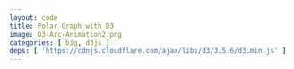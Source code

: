 ```yaml
---
layout: code
title: Polar Graph with D3 
image: D3-Arc-Animation2.png
categories: [ big, d3js ]
deps: [ 'https://cdnjs.cloudflare.com/ajax/libs/d3/3.5.6/d3.min.js' ]
---
```

<div id="render"></div>

<script>
    window.addEventListener('load', function(){
        var h = 600, w;
        var svg = d3.select( '#render' )
            .append( 'svg' );

        function getWidth(){
            w = window.innerWidth > 1200 ? 1200 : window.innerWidth;
            svg.attr( { width: w, height: h } );
            d3.select( '#border' ).attr( 'width', w );
        }
        getWidth();
        window.addEventListener( 'resize', getWidth );
    
        var arc = d3.svg.arc();
        
        function arcTween( transition ) {
            transition.attrTween( 'd', function( d ) {
                var start = ~~( Math.random() * 36 ) * 10 / 180 * Math.PI;

                var interpolateStart = d3.interpolate( d.startAngle, start );
                var interpolateEnd = d3.interpolate( d.endAngle, start + ~~( 1 + Math.random() * 18 ) * 10 / 180 * Math.PI  - Math.PI);
                return function( t ) {
                    d.startAngle = interpolateStart( t );
                    d.endAngle = interpolateEnd( t );
                    return arc( d );
                };
            });
        }

        var paths, nb, n;
        function init(){
            n = 1 + ~~( Math.random() * 10 );
            nb = 150 + ~~( Math.random() * 250 );
            paths = svg.selectAll( 'path' )
                .remove()
                .data( d3.range( nb ).map( function(){
                    var inRad = 100 + ~~( Math.random() * 45 ) * 10;

                    return {
                        startAngle: 0,
                        endAngle: 0,
                        innerRadius: inRad,
                        outerRadius: inRad + 10.1
                    };
                } ) )
                .enter()
                .append( 'path' )
                .attr( 'd', arc )
                .attr( 'fill', 'rgba( 251, 53, 80, 0.8 )' )
                .attr( 'opacity', function( d ){
                    return ~~( Math.random() * 10 ) / 10;
                } )
                .attr( 'transform', 'translate(' + ( w / 2 ) + ',' + ( h / 2 ) + ')' );

            anim();
        }

        function anim(){
            var count = 0;
            paths
                .transition()
                .duration( 1000 )
                .delay( function( d, i ){
                    return i * 5;
                } )
                .call( arcTween )
                .transition()
                .duration( 1000 )
                .each( 'end', function( d ){
                    count ++;
                    if( count === nb ){
                        n --;
                        if( n === 0){
                            terminate();
                        }
                        else{
                            anim();
                        }
                    }
                } );
        }

        init();

        function arcTerminate( transition ) {
            transition.attrTween( 'd', function( d ) {
                var interpolateStart = d3.interpolate( d.startAngle, Math.PI );
                var interpolateEnd = d3.interpolate( d.endAngle, Math.PI );
                return function( t ) {
                    d.startAngle = interpolateStart( t );
                    d.endAngle = interpolateEnd( t );
                    return arc( d );
                };
            });
        }

        function terminate(){
            var count = 0;
            paths
                .transition()
                .duration( 1000 )
                .call( arcTerminate )
                .remove()
                .each( 'end', function( d ){
                    count ++;
                    if( count === nb ) init();
                } );
        }

        svg.node().addEventListener('click', terminate );
    } );
</script>